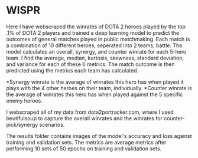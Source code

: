 # WISPR
Here I have webscraped the winrates of DOTA 2 heroes played by the top .1% of DOTA 2 players and trained a deep learning model to predict the outcomes of general matches played in public matchmaking. 
Each match is a combination of 10 different heroes, seperated into 2 teams, battle.
The model calculates an overall, synergy, and counter winrate for each 5-hero team.
I find the average, median, kurtosis, skewness, standard deviation, and variance for each of these 6 metrics. The match outcome is then predicted using the metrics each team has calculated.

*Synergy winrate is the average of winrates this hero has when played it plays with the 4 other heroes on their team, individually.
*Counter winrate is the average of winrates this hero has when played against the 5 specific enemy heroes.

I webscraped all of my data from dota2portracker.com, where I used beutifulsoup to capture the overall winrates and the winrates for counter-pick/synergy scenarios.

The results folder contains images of the model's accuracy and loss against training and validation sets.
The metrics are average metrics after performing 10 sets of 50 epochs on training and validation sets. 
